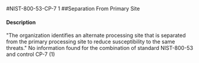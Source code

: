#NIST-800-53-CP-7 1
##Separation From Primary Site
#### Description
"The organization identifies an alternate processing site that is separated from the primary processing site to reduce susceptibility to the same threats."
No information found for the combination of standard NIST-800-53 and control CP-7 (1)

